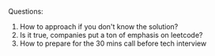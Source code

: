 Questions:

1. How to approach if you don't know the solution?
2. Is it true, companies put a ton of emphasis on leetcode?
3. How to prepare for the 30 mins call before tech interview
